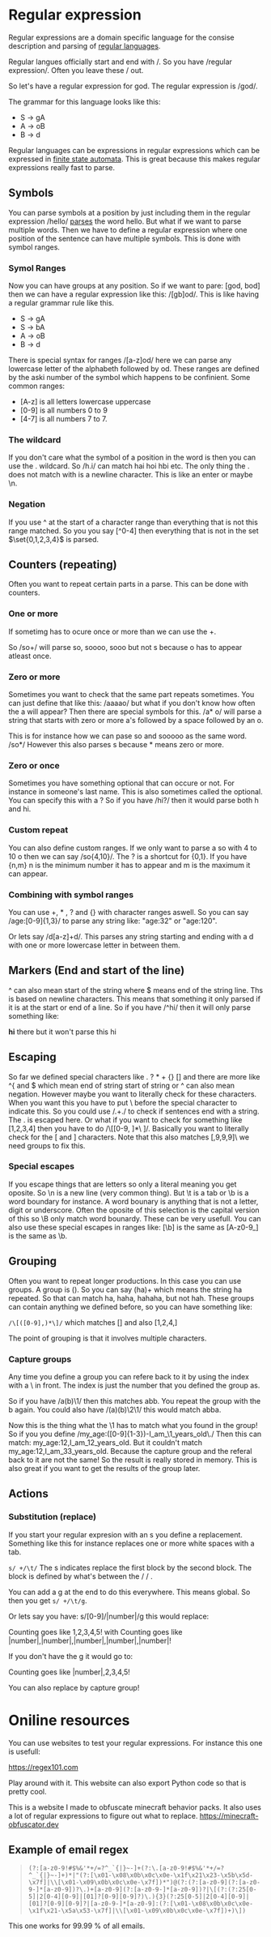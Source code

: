 # Regular expression

Regular expressions are a domain specific language for the consise description and parsing of [regular languages](regular%20languages.md). 

Regular langues officially start and end with /. So you have /regular expression/. Often you leave these / out.

So let's have a regular expression for god. The regular expression is /god/. 

The grammar for this language looks like this:

- S → gA
- A → oB
- B → d

Regular languages can be expressions in regular expressions which can be expressed in [finite state automata](finite%20state%20automata.md). This is great because this makes regular expressions really fast to parse.

## Symbols
You can parse symbols at a position by just including them in the regular expression /hello/ [parses](parsing.md) the word hello. But what if we want to parse multiple words. Then we have to define a regular expression where one position of the sentence can have multiple symbols. This is done with symbol ranges.

### Symol Ranges

Now you can have groups at any position. So if we want to pare: [god, bod] then we can have a regular expression like this: /[gb]od/. This is like having a regular grammar rule like this. 

- S → gA
- S → bA
- A → oB
- B → d

There is special syntax for ranges /[a-z]od/ here we can parse any lowercase letter of the alphabeth followed by od. These ranges are defined by the aski number of the symbol which happens to be confinient. Some common ranges:
- [A-z] is all letters lowercase uppercase
- [0-9] is all numbers 0 to 9 
- [4-7] is all numbers 7 to  7. 

### The wildcard
If you don't care what the symbol of a position in the word is then you can use the . wildcard. So /h.i/ can match hai hoi hbi etc. The only thing the . does not match with is a newline character. This is like an enter or maybe \\n. 

### Negation
If you use ^ at the start of a character range than everything that is not this range matched. So you you say [\^0-4] then everything that is not in the set $\set{0,1,2,3,4}$ is parsed. 


## Counters (repeating)
Often you want to repeat certain parts in a parse. This can be done with counters. 

### One or more
If sometimg has to ocure once or more than we can use the +.

So /so+/ will parse so, soooo, sooo but not s because o has to appear atleast once. 

### Zero or more
Sometimes you want to check that the same part repeats sometimes. You can just define that like this: /aaaao/ but what if you don't know how often the a will appear? Then there are special symbols for this. /a* o/ will parse a string that starts with zero or more a's followed by a space followed by an o. 

This is for instance how we can pase so and sooooo as the same word. /so*/ However this also parses s because * means zero or more. 

### Zero or once 
Sometimes you have something optional that can occure or not. For instance in someone's last name. This is also sometimes called the optional. You can specify this with a ? So if you have /hi?/ then it would parse both h and hi.

### Custom repeat 
You can also define custom ranges. If we only want to parse a so with 4 to 10 o then we can say /so{4,10}/. The ? is a shortcut for {0,1}. If you have {n,m} n is the minimum number it has to appear and m is the maximum it can appear. 

### Combining with symbol ranges
You can use +, * , ? and {} with character ranges aswell. So you can say /age:[0-9]{1,3}/ to parse any string like: "age:32" or "age:120". 

Or lets say /d[a-z]+d/. This parses any string starting and ending with a d with one or more lowercase letter in between them.

## Markers (End and start of the line)
^ can also mean start of the string where $ means end of the string line. Ths is based on newline characters. This means that something it only parsed if it is at the start or end of a line. So if you have /^hi/ then it will only parse something like:

**hi** there but it won't parse this hi

## Escaping

So far we defined special characters like . ? \* + {} [] and there are more like ^{ and $ which mean end of string start of string or ^ can also mean negation. However maybe you want to literally check for these characters. When you want this you have to put \ before the special character to indicate this. So you could use /.+\./ to check if sentences end with a string. The . is escaped here. Or what if you want to check for something like [1,2,3,4] then you have to do /\\[[0-9, ]\*\ \]/. Basically you want to literally check for the \[ and \] characters. Note that this also matches \[,9,9,9]\ we need groups to fix this.

### Special escapes
If you escape things that are letters so only a literal meaning you get oposite. So \\n is a new line (very common thing). But \\t is a tab or \\b is a word boundary for instance. A word bounary is anything that is not a letter, digit or underscore. Often the oposite of this selection is the capital version of this so \\B only match word bounardy. These can be very usefull. You can also use these special escapes in ranges like: [\\b] is the same as [A-z0-9_] is the same as \\b.


## Grouping
Often you want to repeat longer productions. In this case you can use groups. A group is (). So you can say (ha)+ which means the string ha repeated. So that can match ha, haha, hahaha, but not hah. These groups can contain anything we defined before, so you can have something like:

`/\[([0-9],)*\]/` which matches  \[\] and also  \[1,2,4,\]

The point of grouping is that it involves multiple characters. 

### Capture groups
Any time you define a group you can refere back to it by using the index with a \\ in front. The index is just the number that you defined the group as. 

So if you have /a(b)\\1/ then this matches abb. You repeat the group with the b again. You could also have /(a)(b)\\2\\1/ this would match abba. 

Now this is the thing what the \\1 has to match what you found in the group! So if you you define /my_age:([0-9]{1-3})-I_am_\\1_years_old\\./ Then this can match: my_age:12,I_am_12_years_old. But it couldn't match my_age:12,I_am_33_years_old. Because the capture group and the referal back to it are not the same! So the result is really stored in memory. This is also great if you want to get the results of the group later.

## Actions

### Substitution (replace)
If you start your regular expresion with an s you define a replacement. Something like this for instance replaces one or more white spaces with a tab.

`s/ +/\t/` The s indicates replace the first block by the second block. The block is defined by what's between the / / .

You can add a g at the end to do this everywhere. This means global. So then you get `s/ +/\t/g`.

Or lets say you have: s/[0-9]/|number|/g this would replace:

Counting goes like 1,2,3,4,5!
with 
Counting goes like |number|,|number|,|number|,|number|,|number|!

If you don't have the g it would go to:

Counting goes like |number|,2,3,4,5!

You can also replace by capture group!



# Oniline resources 
You can use websites to test your regular expressions. For instance this one is usefull: 

https://regex101.com

Play around with it. This website can also export Python code so that is pretty cool. 

This is a website I made to obfuscate minecraft behavior packs. It also uses a lot of regular expressions to figure out what to replace. https://minecraft-obfuscator.dev 

## Example of email regex
>```(?:[a-z0-9!#$%&'*+/=?^_`{|}~-]+(?:\.[a-z0-9!#$%&'*+/=?^_`{|}~-]+)*|"(?:[\x01-\x08\x0b\x0c\x0e-\x1f\x21\x23-\x5b\x5d-\x7f]|\\[\x01-\x09\x0b\x0c\x0e-\x7f])*")@(?:(?:[a-z0-9](?:[a-z0-9-]*[a-z0-9])?\.)+[a-z0-9](?:[a-z0-9-]*[a-z0-9])?|\[(?:(?:25[0-5]|2[0-4][0-9]|[01]?[0-9][0-9]?)\.){3}(?:25[0-5]|2[0-4][0-9]|[01]?[0-9][0-9]?|[a-z0-9-]*[a-z0-9]:(?:[\x01-\x08\x0b\x0c\x0e-\x1f\x21-\x5a\x53-\x7f]|\\[\x01-\x09\x0b\x0c\x0e-\x7f])+)\])```

This one works for 99.99 % of all emails.